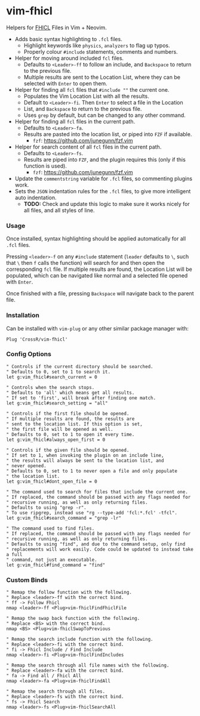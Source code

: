 # vim-fhicl

Helpers for [FHICL](https://cdcvs.fnal.gov/redmine/projects/fhicl/wiki) Files in Vim + Neovim.

 * Adds basic syntax highlighting to `.fcl` files.
    * Highlight keywords like `physics`, `analyzers` to flag up typos.
    * Properly colour `#include` statements, comments and numbers.
 * Helper for moving around included `fcl` files.
     * Defaults to `<Leader>-ff` to follow an include, and `Backspace` to return to the previous file.
     * Multiple results are sent to the Location List, where they can be selected with `Enter` to open them.
 * Helper for finding all `fcl` files that `#include ""` the current one.
     * Populates the Vim Location List with all the results.
     * Default to `<Leader>-fi`. Then `Enter` to select a file in the Location
     * List, and `Backspace` to return to the previous file.
     * Uses `grep` by default, but can be changed to any other command.
 * Helper for finding all `fcl` files in the current path.
     * Defaults to `<Leader>-fa`.
     * Results are pasted into the location list, or piped into `FZF` if available.
        * `fzf`: https://github.com/junegunn/fzf.vim
 * Helper for search content of all `fcl` files in the current path.
     * Defaults to `<Leader>-fs`.
     * Results are piped into `FZF`, and the plugin requires this (only if this function is used).
        * `fzf`: https://github.com/junegunn/fzf.vim
 * Update the `commentstring` variable for `.fcl` files, so commenting plugins work.
 * Sets the `JSON` indentation rules for the `.fcl` files, to give more intelligent auto indentation.
    * **TODO:** Check and update this logic to make sure it works nicely for all files, and all styles of line.

### Usage

Once installed, syntax highlighting should be applied automatically for all
`.fcl` files.

Pressing `<leader>-f` on any `#include` statement (`leader`
defaults to `\`, such that `\` then `f` calls the function) will search for and
then open the corresponding `fcl` file. If multiple results are found, the
Location List will be populated, which can be navigated like normal and a selected
file opened with `Enter`.

Once finished with a file, pressing `Backspace` will
navigate back to the parent file.

### Installation

Can be installed with `vim-plug` or any other similar package manager with:

```vim
Plug 'CrossR/vim-fhicl'
```

### Config Options

```vim
" Controls if the current directory should be searched.
" Defaults to 0, set to 1 to search it.
let g:vim_fhicl#search_current = 0

" Controls when the search stops.
" Defaults to 'all' which means get all results.
" If set to 'first', will break after finding one match.
let g:vim_fhicl#search_setting = "all"

" Controls if the first file should be opened.
" If multiple results are found, the results are
" sent to the location list. If this option is set,
" the first file will be opened as well.
" Defaults to 0, set to 1 to open it every time.
let g:vim_fhicl#always_open_first = 0

" Controls if the given file should be opened.
" If set to 1, when invoking the plugin on an include line,
" the results will always be sent to the location list, and
" never opened.
" Defaults to 0, set to 1 to never open a file and only populate
" the location list.
let g:vim_fhicl#dont_open_file = 0

" The command used to search for files that include the current one.
" If replaced, the command should be passed with any flags needed for
" recursive running, as well as only returning files.
" Defaults to using "grep -r".
" To use ripgrep, instead use "rg --type-add 'fcl:*.fcl' -tfcl".
let g:vim_fhicl#search_command = "grep -lr"

" The command used to find files.
" If replaced, the command should be passed with any flags needed for
" recursive running, as well as only returning files.
" Defaults to using "find", and due to the command setup, only find
" replacements will work easily. Code could be updated to instead take a full
" command, not just an executable.
let g:vim_fhicl#find_command = "find"
```

### Custom Binds

```vim
" Remap the follow function with the following.
" Replace <leader>-ff with the correct bind.
" ff -> Follow Fhicl
nmap <leader>-ff <Plug>vim-fhiclFindFhiclFile

" Remap the swap back function with the following.
" Replace <BS> with the correct bind.
nmap <BS> <Plug>vim-fhiclSwapToPrevious

" Remap the search include function with the following.
" Replace <leader>-fi with the correct bind.
" fi -> Fhicl Include / Find Include
nmap <leader>-fi <Plug>vim-fhiclFindIncludes

" Remap the search through all file names with the following.
" Replace <leader>-fa with the correct bind.
" fa -> Find all / Fhicl All
nmap <leader>-fa <Plug>vim-fhiclFindAll

" Remap the search through all files.
" Replace <leader>-fs with the correct bind.
" fs -> Fhicl Search
nmap <leader>-fs <Plug>vim-fhiclSearchAll
```
